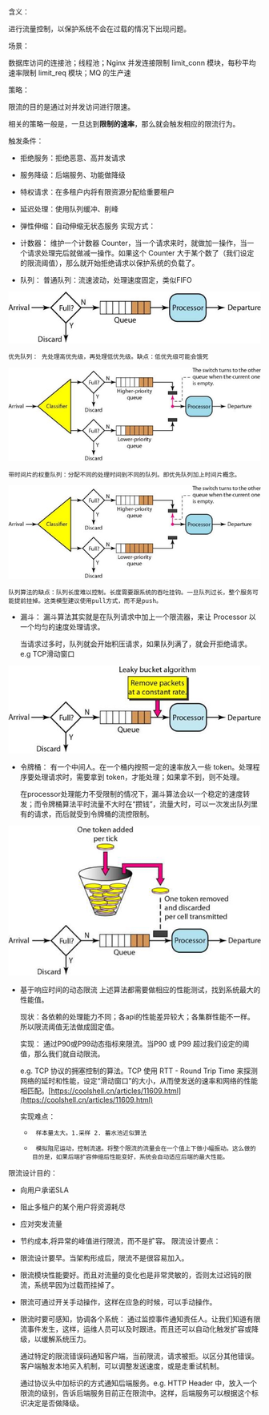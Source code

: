 含义：

   进行流量控制，以保护系统不会在过载的情况下出现问题。

场景：

  数据库访问的连接池；线程池；Nginx  并发连接限制 limit_conn 模块，每秒平均速率限制 limit_req 模块；MQ 的生产速

策略：

   限流的目的是通过对并发访问进行限速。

   相关的策略一般是，一旦达到**限制的速率**，那么就会触发相应的限流行为。

触发条件：

* 拒绝服务：拒绝恶意、高并发请求
* 服务降级：后端服务、功能做降级
* 特权请求：在多租户内将有限资源分配给重要租户
* 延迟处理：使用队列缓冲、削峰
* 弹性伸缩：自动伸缩无状态服务
实现方式：

* 计数器：
    维护一个计数器 Counter，当一个请求来时，就做加一操作，当一个请求处理完后就做减一操作。如果这个 Counter 大于某个数了（我们设定的限流阈值），那么就开始拒绝请求以保护系统的负载了。

* 队列：
    普通队列：流速波动，处理速度固定，类似FIFO

![图片](docs/software-engineering/06-architecture/02-分布式与架构/01.弹性设计-高可用/attachments/限流设计-Throttle/6f53789138ca22c06170247a62702d4c_MD5.png)


    优先队列： 先处理高优先级，再处理低优先级。缺点：低优先级可能会饿死

![图片](docs/software-engineering/06-architecture/02-分布式与架构/01.弹性设计-高可用/attachments/限流设计-Throttle/10afb75d5a048923d121b9f73f183860_MD5.png)


    带时间片的权重队列：分配不同的处理时间到不同的队列。即优先队列加上时间片概念。

![图片](docs/software-engineering/06-architecture/02-分布式与架构/01.弹性设计-高可用/attachments/限流设计-Throttle/10afb75d5a048923d121b9f73f183860_MD5.png)


    队列算法的缺点：队列长度难以控制。长度需要跟系统的吞吐挂钩。一旦队列过长，整个服务可能提前挂掉。这类模型建议使用pull方式，而不是push。

* 漏斗：
    漏斗算法其实就是在队列请求中加上一个限流器，来让 Processor 以一个均匀的速度处理请求。

    当请求过多时，队列就会开始积压请求，如果队列满了，就会开拒绝请求。e.g TCP滑动窗口

![图片](docs/software-engineering/06-architecture/02-分布式与架构/01.弹性设计-高可用/attachments/限流设计-Throttle/f54a564c30ed8d30d45433eed2f59dcd_MD5.png)


* 令牌桶：
    有一个中间人。在一个桶内按照一定的速率放入一些 token。处理程序要处理请求时，需要拿到 token，才能处理；如果拿不到，则不处理。

    在processor处理能力不受限制的情况下，漏斗算法会以一个稳定的速度转发；而令牌桶算法平时流量不大时在“攒钱”，流量大时，可以一次发出队列里有的请求，而后就受到令牌桶的流控限制。

![图片](docs/software-engineering/06-architecture/02-分布式与架构/01.弹性设计-高可用/attachments/限流设计-Throttle/80270686ad1104405b83ea8389b493e7_MD5.png)



* 基于响应时间的动态限流
    上述算法都需要做相应的性能测试，找到系统最大的性能值。

    现状：各依赖的处理能力不同；各api的性能差异较大；各集群性能不一样。所以限流阈值无法做成固定值。

    实现： 通过P90或P99动态指标来限流。当P90 或 P99 超过我们设定的阈值，那么我们就自动限流。

    e.g. TCP 协议的拥塞控制的算法。TCP 使用 RTT - Round Trip Time 来探测网络的延时和性能，设定“滑动窗口”的大小，从而使发送的速率和网络的性能相匹配。[https://coolshell.cn/articles/11609.html](https://coolshell.cn/articles/11609.html)

     实现难点：

    *      样本量太大。1.采样 2. 蓄水池近似算法
    *      模拟阻尼运动，控制流速。将整个限流的流量会在一个值上下做小幅振动。这么做的目的是，如果后端扩容伸缩后性能变好，系统会自动适应后端的最大性能。
限流设计目的：

* 向用户承诺SLA
* 阻止多租户的某个用户将资源耗尽
* 应对突发流量
* 节约成本,将异常的峰值进行限流，而不是扩容。
限流设计要点：

* 限流设计要早。当架构形成后，限流不是很容易加入。
* 限流模块性能要好。而且对流量的变化也是非常灵敏的，否则太过迟钝的限流，系统早因为过载而挂掉了。
* 限流可通过开关手动操作，这样在应急的时候，可以手动操作。
* 限流时要可感知，协调各个系统：
    通过监控事件通知责任人。让我们知道有限流事件发生，这样，运维人员可以及时跟进。而且还可以自动化触发扩容或降级，以缓解系统压力。

    通过特定的限流错误码通知客户端，当前限流，请求被拒。以区分其他错误。客户端触发本地买入机制，可以调整发送速度，或是走重试机制。

    通过协议头中加标识的方式通知后端服务。e.g. HTTP Header 中，放入一个限流的级别，告诉后端服务目前正在限流中。这样，后端服务可以根据这个标识决定是否做降级。

        

    

